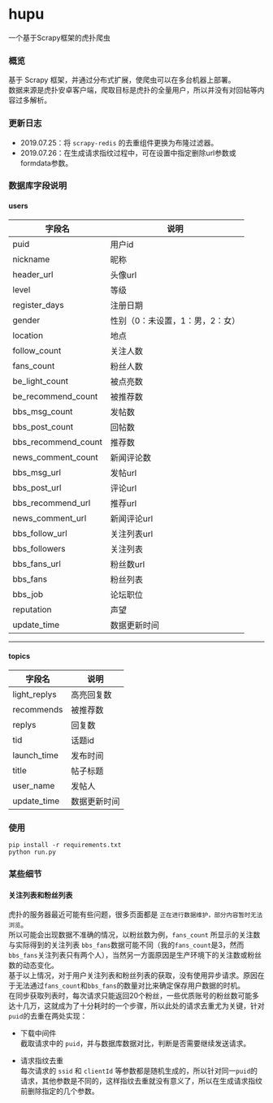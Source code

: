 # hupu
一个基于Scrapy框架的虎扑爬虫

### 概览  
基于 Scrapy 框架，并通过分布式扩展，使爬虫可以在多台机器上部署。  
数据来源是虎扑安卓客户端，爬取目标是虎扑的全量用户，所以并没有对回帖等内容过多解析。

### 更新日志  
- 2019.07.25：将 `scrapy-redis` 的去重组件更换为布隆过滤器。    
- 2019.07.26：在生成请求指纹过程中，可在设置中指定删除url参数或formdata参数。  

### 数据库字段说明  
#### users   
| 字段名                   | 说明                |
|-----------------------|-------------------|
| puid                  | 用户id              |
| nickname              | 昵称                |
| header\_url           | 头像url             |
| level                 | 等级                |
| register\_days        | 注册日期              |
| gender                | 性别（0：未设置，1：男，2：女） |
| location              | 地点                |
| follow\_count         | 关注人数              |
| fans\_count           | 粉丝人数              |
| be\_light\_count      | 被点亮数              |
| be\_recommend\_count  | 被推荐数              |
| bbs\_msg\_count       | 发帖数               |
| bbs\_post\_count      | 回帖数               |
| bbs\_recommend\_count | 推荐数               |
| news\_comment\_count  | 新闻评论数             |
| bbs\_msg\_url         | 发帖url             |
| bbs\_post\_url        | 评论url             |
| bbs\_recommend\_url   | 推荐url             |
| news\_comment\_url    | 新闻评论url           |
| bbs\_follow\_url      | 关注列表url           |
| bbs\_followers        | 关注列表              |
| bbs\_fans\_url        | 粉丝数url            |
| bbs\_fans             | 粉丝列表              |
| bbs\_job              | 论坛职位              |
| reputation            | 声望                |
| update_time           | 数据更新时间          |
---

#### topics  
| 字段名           | 说明    |
|---------------|-------|
| light\_replys | 高亮回复数 |
| recommends    | 被推荐数  |
| replys        | 回复数   |
| tid           | 话题id  |
| launch\_time  | 发布时间  |
| title         | 帖子标题  |
| user\_name    | 发帖人   |
| update_time   | 数据更新时间    |



### 使用  
```
pip install -r requirements.txt  
python run.py
```

### 某些细节  
#### 关注列表和粉丝列表  
虎扑的服务器最近可能有些问题，很多页面都是 `正在进行数据维护，部分内容暂时无法浏览`。   
所以可能会出现数据不准确的情况，以粉丝数为例，`fans_count` 所显示的关注数与实际得到的关注列表 `bbs_fans`数据可能不同（我的`fans_count`是3，然而`bbs_fans`关注列表只有两个人），当然另一方面原因是生产环境下的关注数或粉丝数的动态变化。  
基于以上情况，对于用户关注列表和粉丝列表的获取，没有使用异步请求。原因在于无法通过`fans_count`和`bbs_fans`的数量对比来确定保存用户数据的时机。  
在同步获取列表时，每次请求只能返回20个粉丝，一些优质账号的粉丝数可能多达十几万，这就成为了十分耗时的一个步骤，所以此处的请求去重尤为关键，针对 `puid`的去重在两处实现：  

- 下载中间件  
	截取请求中的 `puid`，并与数据库数据对比，判断是否需要继续发送请求。
	
- 请求指纹去重  
	每次请求的 `ssid` 和 `clientId` 等参数都是随机生成的，所以针对同一`puid`的请求，其他参数是不同的，这样指纹去重就没有意义了，所以在生成请求指纹前删除指定的几个参数。
